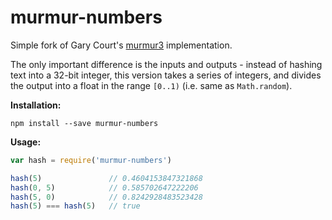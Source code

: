 murmur-numbers
==========

Simple fork of Gary Court's [murmur3](https://github.com/garycourt/murmurhash-js) 
implementation.

The only important difference is the inputs and outputs - 
instead of hashing text into a 32-bit integer, this version takes a 
series of integers, and divides the output into a float in the range
`[0..1)` (i.e. same as `Math.random`).


**Installation:**

```shell    
npm install --save murmur-numbers
```

**Usage:**

```js    
var hash = require('murmur-numbers')

hash(5)               // 0.4604153847321868
hash(0, 5)            // 0.585702647222206
hash(5, 0)            // 0.8242928483523428
hash(5) === hash(5)   // true
```

